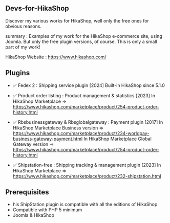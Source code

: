 ## Devs-for-HikaShop
 Discover my various works for HikaShop, well only the free ones for obvious reasons.

summary :
Examples of my work for the HikaShop e-commerce site, using Joomla.
But only the free plugin versions, of course.
This is only a small part of my work!

HikaShop Website : https://www.hikashop.com/

## Plugins

- ✅ Fedex 2 : 
	 Shipping service plugin [2024]
     Built-in HikaShop since 5.1.0
- ✅ Product order listing : 
	 Product management & statistics [2023]
     In HikaShop Marketplace => 
	 https://www.hikashop.com/marketplace/product/254-product-order-history.html
	 
- ✅ Rbsbusinessgateway & Rbsglobalgateway : 
	 Payment plugin [2017]
     In HikaShop Marketplace Business version => 
	 https://www.hikashop.com/marketplace/product/234-worldpay-business-gateway-payment.html
     In HikaShop Marketplace Global Gateway version => 
	 https://www.hikashop.com/marketplace/product/254-product-order-history.html
	 
- ✅ Shipstation-free : 
	 Shipping tracking & management plugin [2023]
     In HikaShop Marketplace => 
	 https://www.hikashop.com/marketplace/product/232-shipstation.html
	 
## Prerequisites  
- his ShipStation plugin is compatible with all the editions of HikaShop
- Compatible with PHP 5 minimum
- Joomla & HikaShop 
